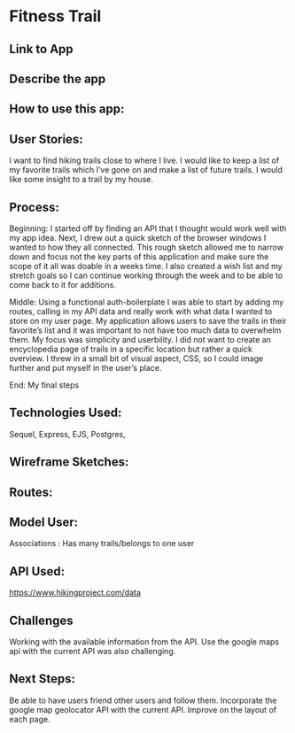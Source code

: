# Fitness Trail

## Link to App

## Describe the app

## How to use this app:

## User Stories:
I want to find hiking trails close to where I live.
I would like to keep a list of my favorite trails which I’ve gone on and make a list of future trails.
I would like some insight to a trail by my house.

## Process:
Beginning: I started off by finding an API that I thought would work well with my app idea. Next, I drew out a quick sketch of the browser windows I wanted to how they all connected. This rough sketch allowed me to narrow down and focus not the key parts of this application and make sure the scope of it all was doable in a weeks time. I also created a wish list and my stretch goals so I can continue working through the week and to be able to come back to it for additions.

Middle: Using a functional auth-boilerplate I was able to start by adding my routes, calling in my API data and really work with what data I wanted to store on my user page. My application allows users to save the trails in their favorite’s list and it was important to not have too much data to overwhelm them. My focus was simplicity and userbility. I did not want to create an encyclopedia page of trails in a specific location but rather a quick overview. I threw in a small bit of visual aspect, CSS, so I could image further and put myself in the user’s place.

End: My final steps

## Technologies Used:
Sequel, Express, EJS, Postgres,

## Wireframe Sketches:




## Routes:




## Model User:
Associations : Has many trails/belongs to one user

## API Used:
https://www.hikingproject.com/data

## Challenges
Working with the available information from the API. Use the google maps api with the current API was also challenging.

## Next Steps:
Be able to have users friend other users and follow them. Incorporate the google map geolocator API with the current API. Improve on the layout of each page.



<!-- # Express Authentication

Express authentication template using Passport + flash messages + custom middleware

## Getting Started

#### Scaffold w/tests (see `master` branch)

* Run `npm install` to install dependencies
  * Use `npm run lint:js` to lint your JS
  * Use `npm run lint:css` to lint your CSS
  * Use `npm test` to run tests
* Setup the databases
  * Change the database names in `config/config.json` to reflect your project
  * Run `createdb project_name_development` to create the development database
  * Run `createdb project_name_test` to create the test database

#### Finished version (see `brian-finished` branch)

* Run `npm install` to install dependencies
  * Use `npm run lint:js` to lint your JS
  * Use `npm run lint:css` to lint your CSS
  * Use `npm test` to run tests
* Setup the databases
  * Run `createdb express_auth_development` to create the development database
  * Run `createdb express_auth_test` to create the test database
  * Run `sequelize db:migrate` to run migrations -->
